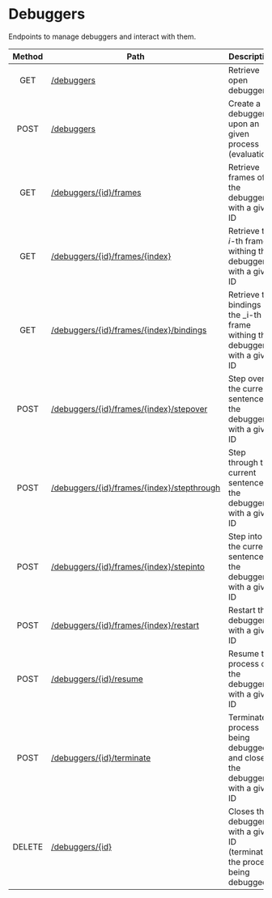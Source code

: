 # Debuggers

Endpoints to manage debuggers and interact with them.

| Method | Path                                                                              | Description                                                                    | Parameters | Payload      |
| :----: | --------------------------------------------------------------------------------- | ------------------------------------------------------------------------------ | :--------: | ------------ |
|  GET   | [/debuggers](get.md)                                                              | Retrieve open debuggers                                                        |     -      | -            |
|  POST  | [/debuggers](post.md)                                                             | Create a debugger upon an given process (evaluation)                           |     -      | `evaluation` |
|  GET   | [/debuggers/{id}/frames](id/frames/get.md)                                        | Retrieve frames of the debugger with a given ID                                |     -      | -            |
|  GET   | [/debuggers/{id}/frames/{index}](id/frames/index/get.md)                          | Retrieve the _i_-th frame withing the debugger with a given ID                 |     -      | -            |
|  GET   | [/debuggers/{id}/frames/{index}/bindings](id/frames/index/bindings/get.md)        | Retrieve the bindings of the \_i-th frame withing the debugger with a given ID |     -      | -            |
|  POST  | [/debuggers/{id}/frames/{index}/stepover](id/frames/index/stepover/post.md)       | Step over the current sentence in the debugger with a given ID                 |     -      | -            |
|  POST  | [/debuggers/{id}/frames/{index}/stepthrough](id/frames/index/stepthrough/post.md) | Step through the current sentence in the debugger with a given ID              |     -      | -            |
|  POST  | [/debuggers/{id}/frames/{index}/stepinto](id/frames/index/stepinto/post.md)       | Step into the current sentence in the debugger with a given ID                 |     -      | -            |
|  POST  | [/debuggers/{id}/frames/{index}/restart](id/frames/index/restart/post.md)         | Restart the debugger with a given ID                                           |     -      | -            |
|  POST  | [/debuggers/{id}/resume](id/resume/post.md)                                       | Resume the process of the debugger with a given ID                             |     -      | -            |
|  POST  | [/debuggers/{id}/terminate](id/terminate/post.md)                                 | Terminate process being debugged and close the debugger with a given ID        |     -      | -            |
| DELETE | [/debuggers/{id}](id/delete.md)                                                   | Closes the debugger with a given ID (terminating the process being debugged)   |     -      | -            |

